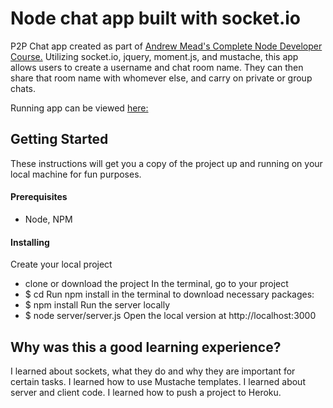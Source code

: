 # Node chat app built with socket.io

P2P Chat app created as part of [Andrew Mead's Complete Node Developer Course.](https://www.udemy.com/the-complete-nodejs-developer-course-2/learn/v4/)
Utilizing socket.io, jquery, moment.js, and mustache, this app allows users to create a username and chat room name. They can then share that room name with whomever else, and carry on private or group chats.

Running app can be viewed [here:](https://guarded-earth-85990.herokuapp.com/)

## Getting Started
These instructions will get you a copy of the project up and running on your local machine for fun purposes.

#### Prerequisites
* Node, NPM

#### Installing
Create your local project
* clone or download the project
In the terminal, go to your project
* $ cd <your project name>
Run npm install in the terminal to download necessary packages:
* $ npm install
Run the server locally
* $ node server/server.js
Open the local version at http://localhost:3000

## Why was this a good learning experience?
I learned about sockets, what they do and why they are important for certain tasks. I learned how to use Mustache templates. I learned about server and client code. I learned how to push a project to Heroku. 
